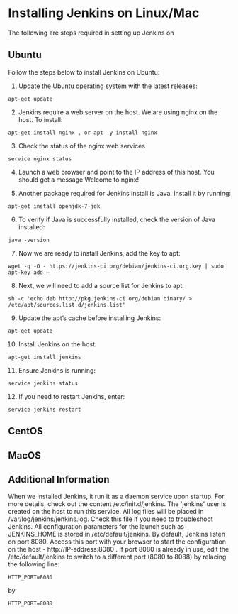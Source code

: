 Installing Jenkins on Linux/Mac
===============================

The following are steps required in setting up Jenkins on

Ubuntu
------
Follow the steps below to install Jenkins on Ubuntu:

1) Update the Ubuntu operating system with the latest releases:
```
apt-get update
```

2) Jenkins require a web server on the host. We are using nginx on the host. To install:
```
apt-get install nginx , or apt -y install nginx
```

3) Check the status of the nginx web services
```
service nginx status
```

4) Launch a web browser and point to the IP address of this host. You should get a message Welcome to nginx!

5) Another package required for Jenkins install is Java. Install it by running:
```
apt-get install openjdk-7-jdk
```

6) To verify if Java is successfully installed, check the version of Java installed:
```
java -version
```

7) Now we are ready to install Jenkins, add the key to apt:
```
wget -q -O - https://jenkins-ci.org/debian/jenkins-ci.org.key | sudo apt-key add –
```

8) Next, we will need to add a source list for Jenkins to apt:
```
sh -c 'echo deb http://pkg.jenkins-ci.org/debian binary/ > /etc/apt/sources.list.d/jenkins.list'
```

9) Update the apt’s cache before installing Jenkins:
```
apt-get update
```

10) Install Jenkins on the host:
```
apt-get install jenkins
```

11) Ensure Jenkins is running:
```
service jenkins status
```

12) If you need to restart Jenkins, enter:
```
service jenkins restart
```

CentOS
------



MacOS
-----


Additional Information
----------------------
When we installed Jenkins, it run it as a daemon service upon startup. For more details, check out the content /etc/init.d/jenkins. The 'jenkins' user is created on the host to run this service. All log files will be placed in /var/log/jenkins/jenkins.log. Check this file if you need to troubleshoot Jenkins. All configuration parameters for the launch such as JENKINS_HOME is stored in /etc/default/jenkins. By default, Jenkins listen on port 8080. Access this port with your browser to start the configuration on the host - http://IP-address:8080 . If port 8080 is already in use, edit the /etc/default/jenkins to switch to a different port (8080 to 8088) by relacing the following line:
```
HTTP_PORT=8080
```
by
```
HTTP_PORT=8088
```
